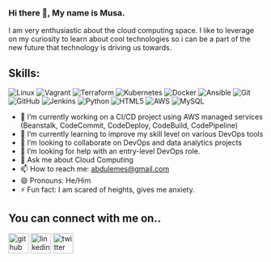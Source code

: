 ### Hi there 👋, My name is Musa.
I am very enthusiastic about the cloud computing space. I like to leverage on my curiosity to learn about cool technologies so i can be a part of the new future that technology is driving us towards.

## Skills:
![Linux](https://img.shields.io/badge/Linux-FCC624?style=for-the-badge&logo=linux&logoColor=black)
![Vagrant](https://img.shields.io/badge/vagrant-%231563FF.svg?style=for-the-badge&logo=vagrant&logoColor=white)
![Terraform](https://img.shields.io/badge/terraform-%235835CC.svg?style=for-the-badge&logo=terraform&logoColor=white)
![Kubernetes](https://img.shields.io/badge/kubernetes-%23326ce5.svg?style=for-the-badge&logo=kubernetes&logoColor=white)
![Docker](https://img.shields.io/badge/docker-%230db7ed.svg?style=for-the-badge&logo=docker&logoColor=white)
![Ansible](https://img.shields.io/badge/ansible-%231A1918.svg?style=for-the-badge&logo=ansible&logoColor=white)
![Git](https://img.shields.io/badge/git-%23F05033.svg?style=for-the-badge&logo=git&logoColor=white)
![GitHub](https://img.shields.io/badge/github-%23121011.svg?style=for-the-badge&logo=github&logoColor=white)
![Jenkins](https://img.shields.io/badge/jenkins-%232C5263.svg?style=for-the-badge&logo=jenkins&logoColor=white)
![Python](https://img.shields.io/badge/python-3670A0?style=for-the-badge&logo=python&logoColor=ffdd54)
![HTML5](https://img.shields.io/badge/html5-%23E34F26.svg?style=for-the-badge&logo=html5&logoColor=white)
![AWS](https://img.shields.io/badge/AWS-%23FF9900.svg?style=for-the-badge&logo=amazon-aws&logoColor=white)
![MySQL](https://img.shields.io/badge/mysql-%2300f.svg?style=for-the-badge&logo=mysql&logoColor=white)

- 🔭 I’m currently working on a CI/CD project using AWS managed services (Beanstalk, CodeCommit, CodeDeploy, CodeBuild, CodePipeline) 
- 🌱 I’m currently learning to improve my skill level on various DevOps tools 
- 👯 I’m looking to collaborate on DevOps and data analytics projects  
- 🤔 I’m looking for help with an entry-level DevOps role. 
- 💬 Ask me about Cloud Computing 
- 📫 How to reach me: abdulemes@gmail.com 
- 😄 Pronouns: He/Him 
- ⚡ Fun fact: I am scared of heights, gives me anxiety.  

## You can connect with me on..
[<img src='https://cdn.jsdelivr.net/npm/simple-icons@3.0.1/icons/github.svg' alt='github' height='40'>](https://github.com/abdulemes)  [<img src='https://cdn.jsdelivr.net/npm/simple-icons@3.0.1/icons/linkedin.svg' alt='linkedin' height='40'>](https://www.linkedin.com/in/www.linkedin.com/in/musaabdullahi/)  [<img src='https://cdn.jsdelivr.net/npm/simple-icons@3.0.1/icons/twitter.svg' alt='twitter' height='40'>](https://twitter.com/@kingwobe)  





<!---
abdulemes/abdulemes is a ✨ special ✨ repository because its `README.md` (this file) appears on your GitHub profile.
You can click the Preview link to take a look at your changes.
--->
